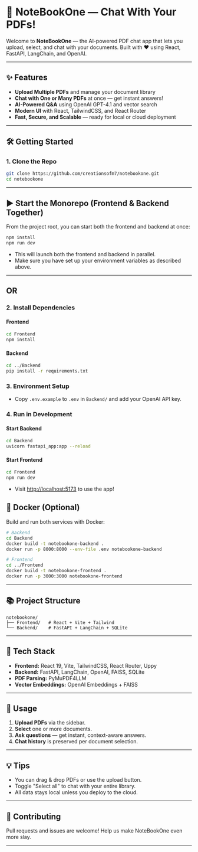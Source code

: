 # 🚀 NoteBookOne — Chat With Your PDFs!

Welcome to **NoteBookOne** — the AI-powered PDF chat app that lets you upload, select, and chat with your documents. Built with ❤️ using React, FastAPI, LangChain, and OpenAI.

---

## ✨ Features

- **Upload Multiple PDFs** and manage your document library
- **Chat with One or Many PDFs** at once — get instant answers!
- **AI-Powered Q&A** using OpenAI GPT-4.1 and vector search
- **Modern UI** with React, TailwindCSS, and React Router
- **Fast, Secure, and Scalable** — ready for local or cloud deployment

---

## 🛠️ Getting Started

### 1. Clone the Repo

```sh
git clone https://github.com/creationsofm7/notebookone.git
cd notebookone
```

---

## ▶️ Start the Monorepo (Frontend & Backend Together)

From the project root, you can start both the frontend and backend at once:

```sh
npm install
npm run dev
```

- This will launch both the frontend and backend in parallel.
- Make sure you have set up your environment variables as described above.

---

## OR

### 2. Install Dependencies

#### Frontend

```sh
cd Frontend
npm install
```

#### Backend

```sh
cd ../Backend
pip install -r requirements.txt
```

### 3. Environment Setup

- Copy `.env.example` to `.env` in `Backend/` and add your OpenAI API key.

### 4. Run in Development

#### Start Backend

```sh
cd Backend
uvicorn fastapi_app:app --reload
```

#### Start Frontend

```sh
cd Frontend
npm run dev
```

- Visit [http://localhost:5173](http://localhost:5173) to use the app!



## 🐳 Docker (Optional)

Build and run both services with Docker:

```sh
# Backend
cd Backend
docker build -t notebookone-backend .
docker run -p 8000:8000 --env-file .env notebookone-backend

# Frontend
cd ../Frontend
docker build -t notebookone-frontend .
docker run -p 3000:3000 notebookone-frontend
```

---

## 📚 Project Structure

```
notebookone/
├── Frontend/   # React + Vite + Tailwind
└── Backend/    # FastAPI + LangChain + SQLite
```

---

## 🤖 Tech Stack

- **Frontend:** React 19, Vite, TailwindCSS, React Router, Uppy
- **Backend:** FastAPI, LangChain, OpenAI, FAISS, SQLite
- **PDF Parsing:** PyMuPDF4LLM
- **Vector Embeddings:** OpenAI Embeddings + FAISS

---

## 📝 Usage

1. **Upload PDFs** via the sidebar.
2. **Select** one or more documents.
3. **Ask questions** — get instant, context-aware answers.
4. **Chat history** is preserved per document selection.

---

## 💡 Tips

- You can drag & drop PDFs or use the upload button.
- Toggle "Select all" to chat with your entire library.
- All data stays local unless you deploy to the cloud.

---

## 🦄 Contributing

Pull requests and issues are welcome! Help us make NoteBookOne even more slay.

---


